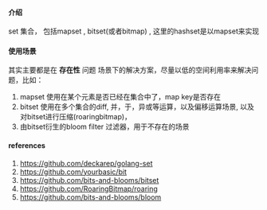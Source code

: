 #### 介绍

set 集合， 包括mapset ,  bitset(或者bitmap) ,  这里的hashset是以mapset来实现

#### 使用场景

其实主要都是在 **存在性** 问题 场景下的解决方案，尽量以低的空间利用率来解决问题，比如：

1. mapset 使用在某个元素是否已经在集合中了，map key是否存在
2. bitset 使用在多个集合的diff, 并，于，异或等运算，以及偏移运算场景, 以及对bitset进行压缩(roaringbitmap)，
3. 由bitset衍生的bloom filter  过滤器，用于不存在的场景

#### references

1. https://github.com/deckarep/golang-set
2. https://github.com/yourbasic/bit
2. https://github.com/bits-and-blooms/bitset
2. https://github.com/RoaringBitmap/roaring
2. https://github.com/bits-and-blooms/bloom

